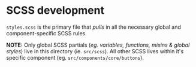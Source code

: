 # SCSS development

`styles.scss` is the primary file that *pulls* in all the necessary global and component-specific SCSS rules.

**NOTE:** Only global SCSS partials (*eg. variables, functions, mixins & global styles*) live in this directory (ie. `src/scss`). All other SCSS lives within it's specific component (eg. `src/components/core/buttons`).
